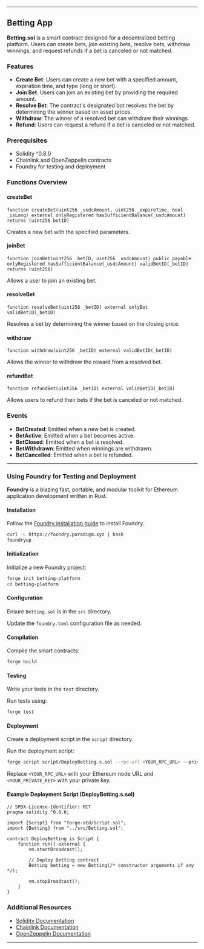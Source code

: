 
---

## Betting App

**Betting.sol** is a smart contract designed for a decentralized betting platform. Users can create bets, join existing bets, resolve bets, withdraw winnings, and request refunds if a bet is canceled or not matched.

### Features

- **Create Bet**: Users can create a new bet with a specified amount, expiration time, and type (long or short).
- **Join Bet**: Users can join an existing bet by providing the required amount.
- **Resolve Bet**: The contract's designated bot resolves the bet by determining the winner based on asset prices.
- **Withdraw**: The winner of a resolved bet can withdraw their winnings.
- **Refund**: Users can request a refund if a bet is canceled or not matched.

### Prerequisites

- Solidity ^0.8.0
- Chainlink and OpenZeppelin contracts
- Foundry for testing and deployment

### Functions Overview

#### createBet

```solidity
function createBet(uint256 _usdcAmount, uint256 _expireTime, bool _isLong) external onlyRegistered hasSufficientBalance(_usdcAmount) returns (uint256 betID)
```
Creates a new bet with the specified parameters.

#### joinBet

```solidity
function joinBet(uint256 _betID, uint256 _usdcAmount) public payable onlyRegistered hasSufficientBalance(_usdcAmount) validBetID(_betID) returns (uint256)
```
Allows a user to join an existing bet.

#### resolveBet

```solidity
function resolveBet(uint256 _betID) external onlyBot validBetID(_betID)
```
Resolves a bet by determining the winner based on the closing price.

#### withdraw

```solidity
function withdraw(uint256 _betID) external validBetID(_betID)
```
Allows the winner to withdraw the reward from a resolved bet.

#### refundBet

```solidity
function refundBet(uint256 _betID) external validBetID(_betID)
```
Allows users to refund their bets if the bet is canceled or not matched.

### Events

- **BetCreated**: Emitted when a new bet is created.
- **BetActive**: Emitted when a bet becomes active.
- **BetClosed**: Emitted when a bet is resolved.
- **BetWithdrawn**: Emitted when winnings are withdrawn.
- **BetCancelled**: Emitted when a bet is refunded.

---

### Using Foundry for Testing and Deployment

**Foundry** is a blazing fast, portable, and modular toolkit for Ethereum application development written in Rust.

#### Installation

Follow the [Foundry installation guide](https://github.com/foundry-rs/foundry#installation) to install Foundry.

```bash
curl -L https://foundry.paradigm.xyz | bash
foundryup
```

#### Initialization

Initialize a new Foundry project:

```bash
forge init betting-platform
cd betting-platform
```

#### Configuration

Ensure `Betting.sol` is in the `src` directory.

Update the `foundry.toml` configuration file as needed.

#### Compilation

Compile the smart contracts:

```bash
forge build
```

#### Testing

Write your tests in the `test` directory.

Run tests using:

```bash
forge test
```

#### Deployment

Create a deployment script in the `script` directory.

Run the deployment script:

```bash
forge script script/DeployBetting.s.sol --rpc-url <YOUR_RPC_URL> --private-key <YOUR_PRIVATE_KEY>
```

Replace `<YOUR_RPC_URL>` with your Ethereum node URL and `<YOUR_PRIVATE_KEY>` with your private key.

#### Example Deployment Script (DeployBetting.s.sol)

```solidity
// SPDX-License-Identifier: MIT
pragma solidity ^0.8.0;

import {Script} from "forge-std/Script.sol";
import {Betting} from "../src/Betting.sol";

contract DeployBetting is Script {
    function run() external {
        vm.startBroadcast();

        // Deploy Betting contract
        Betting betting = new Betting(/* constructor arguments if any */);

        vm.stopBroadcast();
    }
}
```

### Additional Resources

- [Solidity Documentation](https://docs.soliditylang.org/)
- [Chainlink Documentation](https://docs.chain.link/)
- [OpenZeppelin Documentation](https://docs.openzeppelin.com/)

---